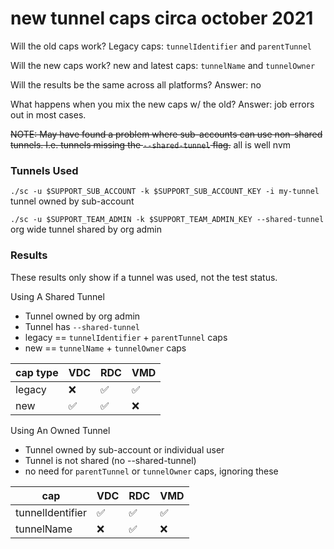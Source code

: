 # new tunnel caps circa october 2021
Will the old caps work? 
Legacy caps: `tunnelIdentifier` and `parentTunnel`

Will the new caps work? 
new and latest caps: `tunnelName` and `tunnelOwner`

Will the results be the same across all platforms?
Answer: no

What happens when you mix the new caps w/ the old?
Answer: job errors out in most cases.

~~NOTE: May have found a problem where sub-accounts can use non-shared tunnels. I.e. tunnels missing the `--shared-tunnel` flag.~~ all is well nvm

### Tunnels Used
`./sc -u $SUPPORT_SUB_ACCOUNT -k $SUPPORT_SUB_ACCOUNT_KEY -i my-tunnel` tunnel owned by sub-account

`./sc -u $SUPPORT_TEAM_ADMIN -k $SUPPORT_TEAM_ADMIN_KEY --shared-tunnel` org wide tunnel shared by org admin



### Results
These results only show if a tunnel was used, not the test status.

Using A  Shared Tunnel
- Tunnel owned by org admin
- Tunnel has `--shared-tunnel`
- legacy == `tunnelIdentifier` + `parentTunnel` caps
- new == `tunnelName` + `tunnelOwner` caps

|cap type | VDC | RDC | VMD |
| --- | --- | --- | --- |
| legacy | :x: | :white_check_mark: | :white_check_mark: |
| new | :white_check_mark: | :white_check_mark: | :x: |


Using An Owned Tunnel
- Tunnel owned by sub-account or individual user
- Tunnel is not shared (no --shared-tunnel)
- no need for `parentTunnel` or `tunnelOwner` caps, ignoring these

|cap | VDC | RDC | VMD |
| --- | --- | --- | --- |
| tunnelIdentifier | :white_check_mark: | :white_check_mark: | :white_check_mark: |
| tunnelName | :x: | :white_check_mark: | :x: |